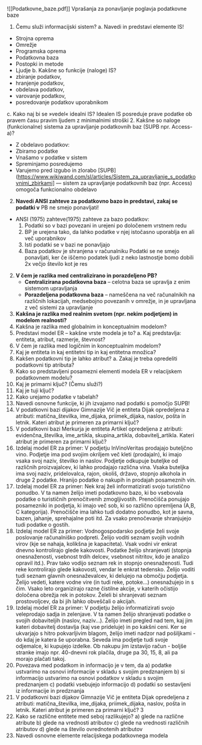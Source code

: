 ![[Podatkovne_baze.pdf]]
Vprašanja za ponavljanje poglavja podatkovne baze
1. Čemu služi informacijski sistem?
a. Navedi in predstavi elemente IS!
 - Strojna oprema 
- Omrežje
- Programska oprema
- Podatkovna baza
- Postopki in metode
- Ljudje
b. Kakšne so funkcije (naloge) IS?
-  zbiranje podatkov,
- hranjenje podatkov,
- obdelava podatkov,
- varovanje podatkov,
- posredovanje podatkov uporabnikom

c. Kako naj bi se »vedel« idealni IS?
	Idealen IS posreduje prave podatke ob pravem času pravim ljudem z minimalnimi stroški
2. Kakšne so naloge (funkcionalne) sistema za upravljanje podatkovnih baz
(SUPB npr. Access-a)?
- Z obdelavo podatkov: 
- Zbiramo podatke
- Vnašamo v podatke v sistem
- Spreminjamo posredujemo
- Varujemo pred izgubo in zlorabo 
[SUPB](https://www.wikiwand.com/sl/articles/Sistem_za_upravljanje_s_podatkovnimi_zbirkami] –– sistem za upravljanje podatkovnih baz (npr. Access) omogoča funkcionalno obdelavo
2. **Navedi ANSI zahteve za podatkovno bazo in predstavi, zakaj se podatki v**
PB ne smejo ponavljati!
- ANSI (1975) zahteve(1975) zahteve za bazo podatkov: 
	1. Podatki so v bazi povezani in urejeni po določenem vrstnem redu
	2. BP je urejena tako, da lahko podatke v njej istočasno uporablja en ali več uporabnikov
	3. Isti podatki se v bazi ne ponavljajo
	4. Baza podatkov je shranjena v računalniku
	Podatki se ne smejo ponavljati, ker če iščemo podatek ljudi z neko lastnostje bomo dobili 2x večjo število kot je res
2. **V čem je razlika med centralizirano in porazdeljeno PB?**
	- **Centralizirana podatkovna baza** – celotna baza se upravlja z enim sistemom upravljanja
	- **Porazdeljena podatkovna baza** – nameščena na več računalnikih na različnih lokacijah, medsebojno povezanih v omrežje, in je upravljana z več sistemi za upravljanje
3. **Kakšna je razlika med realnim svetom (npr. nekim podjetjem) in modelom**
**realnosti?**
4. Kakšna je razlika med globalnim in konceptualnim modelom?
5. Predstavi model ER – kakšne vrste modela je to?
a. Kaj predstavlja: entiteta, atribut, razmerje, števnost?
6. V čem je razlika med logičnim in konceptualnim modelom?
7. Kaj je entiteta in kaj entitetni tip in kaj entitetna množica?
8. Kakšen podatkovni tip je lahko atribut?
a. Zakaj je treba opredeliti podatkovni tip atributa?
9. Kako so predstavljeni posamezni elementi modela ER v relacijskem
podatkovnem modelu?
10. Kaj je primarni ključ? (Čemu služi?)
11. Kaj je tuji ključ?
12. Kako urejamo podatke v tabelah?
13. Navedi osnovne funkcije, ki jih izvajamo nad podatki s pomočjo SUPB!
14. V podatkovni bazi dijakov Gimnazije Vič je entiteta Dijak opredeljena z
atributi: matična_številka, ime_dijaka, priimek_dijaka, naslov, pošta in
letnik.
Kateri atribut je primeren za primarni ključ?
15. V podatkovni bazi Merkurja je entiteta Artikel opredeljena z atributi:
evidenčna_številka, ime_artikla, skupina_artikla, dobavitelj_artikla. Kateri
atribut je primeren za primarni ključ?
16. Izdelaj model ER za primer:
V podjetju InVinoVeritas prodajajo buteljčno vino. Podjetje ima pod svojim
okriljem več kleti (prodajaln), ki imajo vsaka svoj naziv, številko in naslov.
Podjetje odkupuje buteljke od različnih proizvajalcev, ki lahko prodajajo
različna vina. Vsaka buteljka ima svoj naziv, pridelovalca, rajon, okoliš,
državo, stopnjo alkohola in druge
2
podatke.
Hranijo podatke o nakupih in prodajah posameznih vin.
17. Izdelaj model ER za primer:
Nek kraj želi informatizirati svojo turistično ponudbo. V ta namen želijo imeti
podatkovno bazo, ki bo vsebovala podatke o turističnih prenočitvenih
zmogljivostih. Prenočišča ponujajo posamezniki in podjetja, ki imajo več sob,
ki so različno opremljena (A,B, C kategorija). Prenočišče ima lahko tudi
dodatno ponudbo, kot je savna, bazen, jahanje, sprehajalne poti itd. Za vsako
prenočevanje shranjujejo tudi podatke o gostih.
18. Izdelaj model ER za primer:
Vodnogospodarsko podjetje želi svoje poslovanje računalniško podpreti.
Želijo voditi seznam svojih vodnih virov (kje se nahaja, kolikšna je kapaciteta).
Vsak vodni vir enkrat dnevno kontrolirajo glede kakovosti. Podatke želijo
shranjevati (stopnja onesnaženosti, vsebnost trdih delcev, vsebnost nitritov,
kdo je analizo opravil itd.).
Prav tako vodijo seznam rek in stopnjo onesnaženosti. Tudi reke kontrolirajo
glede kakovosti, vendar le enkrat tedensko.
Želijo voditi tudi seznam glavnih onesnaževalcev, ki delujejo na območju
podjetja. Želijo vedeti, katere vodne vire (in tudi reke, potoke...) onesnažujejo
in s čim.
Vsako leto organizirajo razne čistilne akcije, v katerih očistijo določena
obrežja rek in potokov.
Želeli bi shranjevati seznam prostovoljcev, da bi jih lahko obveščali o akcijah.
19. Izdelaj model ER za primer:
V podjetju želijo informatizirati svojo veleprodajo sadja in zelenjave. V ta
namen želijo shranjevati podatke o svojih dobaviteljih (naslov, naziv...). Želijo
imeti pregled nad tem, kaj jim kateri dobavitelj dostavlja (kaj vse prideluje) in
po kakšni ceni. Ker se ukvarjajo s hitro pokvarljivim blagom, želijo imeti
nadzor nad pošiljkami - do kdaj je katera še uporabna.
Seveda ima podjetje tudi svoje odjemalce, ki kupujejo izdelke. Ob nakupu jim
izstavijo račun - boljše stranke imajo npr. 40-dnevni rok plačila, druge pa 30,
15, 8, ali pa morajo plačati takoj.
20. Povezava med podatkom in informacijo je v tem, da
a) podatke ustvarimo na osnovi informacije v skladu s svojim predznanjem
b) si informacijo ustvarimo na osnovi podatkov v skladu s svojim predznanjem
c) podatki vsebujejo informacijo
d) podatki so sestavljeni iz informacije in predznanja
21. V podatkovni bazi dijakov Gimnazije Vič je entiteta Dijak opredeljena z
atributi: matična_številka, ime_dijaka, priimek_dijaka, naslov, pošta in
letnik.
Kateri atribut je primeren za primarni ključ?
3
22. Kako se različne entitete med seboj razlikujejo?
a) glede na različne atribute
b) glede na vrednosti atributov
c) glede na vrednosti različnih atributov
d) glede na število ovrednotenih atributov
23. Navedi osnovne elemente relacijskega podatkovnega modela